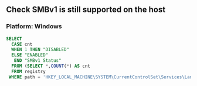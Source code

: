 ## Check SMBv1 is still supported on the host
### Platform: Windows

```sql
SELECT 
  CASE cnt
  WHEN 1 THEN "DISABLED"
  ELSE "ENABLED"
   END "SMBv1 Status"
  FROM (SELECT *,COUNT(*) AS cnt
  FROM registry
 WHERE path = 'HKEY_LOCAL_MACHINE\SYSTEM\CurrentControlSet\Services\LanmanServer\Parameters\SMB1' AND data != 1);
 ```